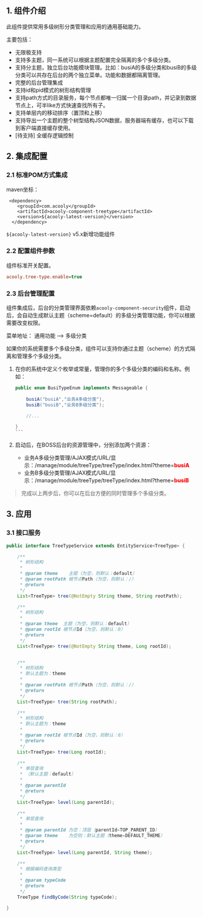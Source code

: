 <!-- title: 多级分类组件 -->
<!-- type: app -->
<!-- author: zhangpu -->
<!-- date: 2019-11-01 -->
## 1. 组件介绍
此组件提供常用多级树形分类管理和应用的通用基础能力。

主要包括：
* 无限极支持
* 支持多主题，同一系统可以根据主题配置完全隔离的多个多级分类。
* 支持分主题，独立后台功能模块管理。比如：busiA的多级分类和busiB的多级分类可以共存在后台的两个独立菜单。功能和数据都隔离管理。
* 完整的后台管理集成
* 支持id和pid模式的树形结构管理
* 支持path方式的目录服务，每个节点都唯一归属一个目录path，并记录到数据节点上，可半like方式快速查找所有子。
* 支持单层内的移动排序（置顶和上移）
* 支持导出一个主题的整个树型结构JSON数据，服务器端有缓存，也可以下载到客户端直接缓存使用。
* [待支持] 全缓存逻辑控制

## 2. 集成配置

### 2.1 标准POM方式集成

maven坐标：

     <dependency>
        <groupId>com.acooly</groupId>
        <artifactId>acooly-component-treetype</artifactId>
        <version>${acooly-latest-version}</version>
      </dependency>

`${acooly-latest-version}` v5.x新增功能组件

### 2.2 配置组件参数

组件标准开关配置。

````ini
acooly.tree-type.enable=true
````

### 2.3 后台管理配置

组件集成后，后台的分类管理界面依赖`acooly-component-security`组件，启动后，会自动生成默认主题（scheme=default）的多级分类管理功能，你可以根据需要改变权限。

菜单地址： 通用功能 --> 多级分类

如果你的系统需要多个多级分类，组件可以支持你通过主题（scheme）的方式隔离和管理多个多级分类。


1. 在你的系统中定义个枚举或常量，管理你的多个多级分类的编码和名称。例如：
	
	````java
	public enum BusiTypeEnum implements Messageable {
	   
		busiA("busiA","业务A多级分类"),
   		busiB("busiB","业务B多级分类");
   		
   		//...
	
	}
	```
	
2. 启动后，在BOSS后台的资源管理中，分别添加两个资源：
	
	* 业务A多级分类管理/AJAX模式/URL/显示：/manage/module/treeType/treeType/index.html?theme=<span style="color:red;font-weight:800;">busiA</span>
	* 业务B多级分类管理/AJAX模式/URL/显示：/manage/module/treeType/treeType/index.html?theme=<span style="color:red;font-weight:800;">busiB</span>
  	

>完成以上两步后，你可以在后台方便的同时管理多个多级分类。


## 3. 应用

### 3.1 接口服务

````java
public interface TreeTypeService extends EntityService<TreeType> {

    /**
     * 树形结构
     *
     * @param theme    主题（为空，则默认：default）
     * @param rootPath 根节点Path（为空，则默认：/）
     * @return
     */
    List<TreeType> tree(@NotEmpty String theme, String rootPath);

    /**
     * 树形结构
     *
     * @param theme  主题（为空，则默认：default）
     * @param rootId 根节点Id（为空，则默认：0）
     * @return
     */
    List<TreeType> tree(@NotEmpty String theme, Long rootId);


    /**
     * 树形结构
     * 默认主题为：theme
     *
     * @param rootPath 根节点Path（为空，则默认：/）
     * @return
     */
    List<TreeType> tree(String rootPath);

    /**
     * 树形结构
     * 默认主题为：theme
     *
     * @param rootId 根节点Id（为空，则默认：0）
     * @return
     */
    List<TreeType> tree(Long rootId);

    /**
     * 单层查询
     * （默认主题：default）
     *
     * @param parentId
     * @return
     */
    List<TreeType> level(Long parentId);

    /**
     * 单层查询
     *
     * @param parentId 为空：顶层（parentId=TOP_PARENT_ID）
     * @param theme    为空则：默认主题（theme=DEFAULT_THEME）
     * @return
     */
    List<TreeType> level(Long parentId, String theme);

    /**
     * 根据编码查询类型
     *
     * @param typeCode
     * @return
     */
    TreeType findByCode(String typeCode);

}
````



